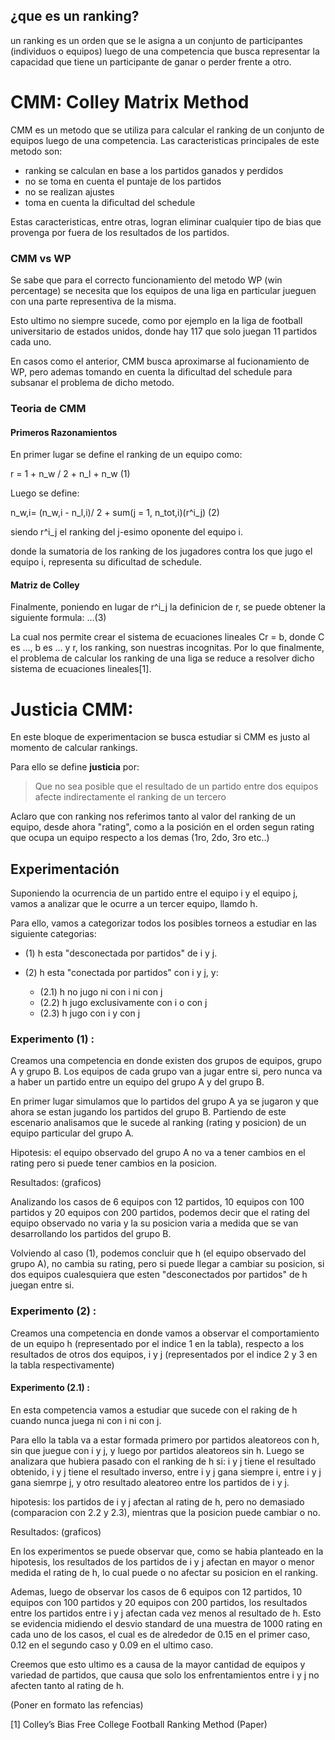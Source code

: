 ## ¿que es un ranking?

un ranking es un orden que se le asigna a un conjunto de participantes (individuos o equipos) luego de una competencia que busca representar la capacidad que tiene un participante de ganar o perder frente a otro.

# CMM: Colley Matrix Method

CMM es un metodo que se utiliza para calcular el ranking de un conjunto de equipos luego de una competencia. 
Las caracteristicas principales de este metodo son:

- ranking se calculan en base a los partidos ganados y perdidos
- no se toma en cuenta el puntaje de los partidos
- no se realizan ajustes
- toma en cuenta la dificultad del schedule

Estas caracteristicas, entre otras, logran eliminar cualquier tipo de bias que provenga por fuera de los resultados de los partidos.

### CMM vs WP

Se sabe que para el correcto funcionamiento del metodo WP (win percentage) se necesita que los equipos de una liga en particular jueguen con una parte representiva de la misma.

Esto ultimo no siempre sucede, como por ejemplo en la liga de football universitario de estados unidos, donde hay 117 que solo juegan 11 partidos cada uno.

En casos como el anterior, CMM busca aproximarse al fucionamiento de WP, pero ademas tomando en cuenta la dificultad del schedule para subsanar el problema de dicho metodo.

### Teoria de CMM

#### Primeros Razonamientos

En primer lugar se define el ranking de un equipo como:

r = 1 + n\_w / 2 + n\_l + n\_w 		(1)

Luego se define:

n\_w,i= (n\_w,i - n\_l,i)/ 2 + sum(j = 1, n\_tot,i)(r^i\_j)	(2)

siendo r^i\_j el ranking del j-esimo oponente del equipo i.

donde la sumatoria de los ranking de los jugadores contra los que jugo el equipo i, representa su dificultad de schedule.

#### Matriz de Colley

Finalmente, poniendo en lugar de r^i\_j la definicion de r, se puede obtener la siguiente formula: ...(3)

La cual nos permite crear el sistema de ecuaciones lineales Cr = b, donde C es ..., b es ... y r, los ranking, son nuestras incognitas. Por lo que finalmente, el problema de calcular los ranking de una liga se reduce a resolver dicho sistema de ecuaciones lineales[1].

# Justicia CMM:

En este bloque de experimentacion se busca estudiar si CMM es justo al momento de calcular rankings.

Para ello se define **justicia** por: 

>Que no sea posible que el resultado de un partido
entre dos equipos afecte indirectamente el ranking de un tercero

Aclaro que con ranking nos referimos tanto al valor del ranking de un equipo, desde ahora "rating", como a la posición en el orden segun rating que ocupa un equipo respecto a los demas (1ro, 2do, 3ro etc..)

## Experimentación

Suponiendo la ocurrencia de un partido entre el equipo i y el equipo j, vamos a analizar que le ocurre a un tercer equipo, llamdo h.

Para ello, vamos a categorizar todos los posibles torneos a estudiar en las siguiente categorias:

- (1) h esta "desconectada por partidos" de i y j.

- (2) h esta "conectada por partidos" con i y j, y:

	- (2.1) h no jugo ni con i ni con j
	- (2.2) h jugo exclusivamente con i o con j
	- (2.3) h jugo con i y con j

### Experimento (1) :

Creamos una competencia en donde existen dos grupos de equipos, grupo A y grupo B. Los equipos de cada grupo van a jugar entre si, pero nunca va a haber un partido entre un equipo del grupo A y del grupo B.

En primer lugar simulamos que lo partidos del grupo A ya se jugaron y que ahora se estan jugando los partidos del grupo B. Partiendo de este escenario analisamos que le sucede al ranking (rating y posicion) de un equipo particular del grupo A.

Hipotesis: el equipo observado del grupo A no va a tener cambios en el rating pero si puede tener cambios en la posicion.

Resultados: (graficos)

Analizando los casos de 6 equipos con 12 partidos, 10 equipos con 100 partidos y 20 equipos con 200 partidos, podemos decir que el rating del equipo observado no varia y la su posicion varia a medida que se van desarrollando los partidos del grupo B.

Volviendo al caso (1), podemos concluir que h (el equipo observado del grupo A), no cambia su rating, pero si puede llegar a cambiar su posicion, si dos equipos cualesquiera que esten "desconectados por partidos" de h juegan entre si. 

### Experimento (2) :

Creamos una competencia en donde vamos a observar el comportamiento de un equipo h (representado por el indice 1 en la tabla), respecto a los resultados de otros dos equipos, i y j (representados por el indice 2 y 3 en la tabla respectivamente)

#### Experimento (2.1) :

En esta competencia vamos a estudiar que sucede con el raking de h cuando nunca juega ni con i ni con j. 

Para ello la tabla va a estar formada primero por partidos aleatoreos con h, sin que juegue con i y j, y luego por partidos aleatoreos sin h. Luego se analizara que hubiera pasado con el ranking de h si: i y j tiene el resultado obtenido, i y j tiene el resultado inverso, entre i y j gana siempre i, entre i y j gana siemrpe j, y otro resultado aleatoreo entre los partidos de i y j.

hipotesis: los partidos de i y j afectan al rating de h, pero no demasiado (comparacion con 2.2 y 2.3), mientras que la posicion puede cambiar o no.

Resultados: (graficos)

En los experimentos se puede observar que, como se habia planteado en la hipotesis, los resultados de los partidos de i y j afectan en mayor o menor medida el rating de h, lo cual puede o no afectar su posicion en el ranking.

Ademas, luego de observar los casos de 6 equipos con 12 partidos, 10 equipos con 100 partidos y 20 equipos con 200 partidos, los resultados entre los partidos entre i y j afectan cada vez menos al resultado de h. Esto se evidencia midiendo el desvio standard de una muestra de 1000 rating en cada uno de los casos, el cual es de alrededor de 0.15 en el primer caso, 0.12 en el segundo caso y 0.09 en el ultimo caso.

Creemos que esto ultimo es a causa de la mayor cantidad de equipos y variedad de partidos, que causa que solo los enfrentamientos entre i y j no afecten tanto al rating de h.

(Poner en formato las refencias)

[1] Colley’s Bias Free College Football Ranking Method (Paper)